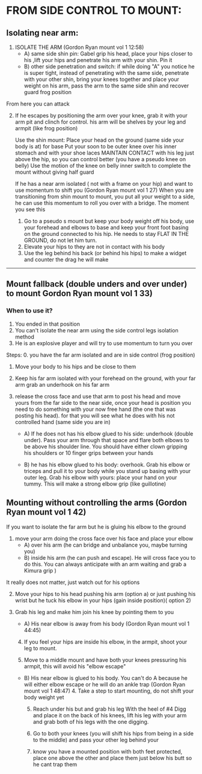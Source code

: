 # FROM SIDE CONTROL TO MOUNT:
## Isolating near arm:
  1) ISOLATE THE ARM (Gordon Ryan mount vol 1 12:58)
     - A) same side shin pin: Gabel grip his head, place your hips closer to his ,lift your hips and penetrate his arm with your shin. Pin it
     - B) other side penetration and switch: if while doing "A" you notice he is super tight, instead of penetrating with the same side, penetrate with your other shin, bring your knees together and place your weight on his arm, pass the arm to the same side shin and recover guard frog position
     
  From here you can attack

  2) If he escapes by positioning the arm over your knee, grab it with your arm pit and clinch for control. his arm will be shelves by your leg and armpit (like frog position)

        Use the shin mount:  Place your head on the ground   (same side your body is at) for base
        Put your soon to be outer knee over his inner stomach and with your shoe laces MAINTAIN CONTACT with his leg just above the hip, so you can control better (you have a pseudo knee on belly)
        Use the motion of the knee on belly inner switch to complete the mount without giving half guard
   
        If he has a near arm isolated ( not with a frame on your hip) and want to use momentum to shift you (Gordon Ryan mount vol 1  27)
        When you are transitioning from shin mount to mount, you put all your weight to a side, he can use this momentum to roll you over with a bridge. The moment you see this
        1.  Go to a pseudo s mount but keep your body weight off his body, use your forehead and elbows to base and keep your front foot basing on the ground connected to his hip. He needs to stay FLAT IN THE GROUND, do not let him turn.
        2. Elevate your hips to they are not in contact with his body
        3. Use the leg behind his back (or behind his hips) to make a widget and counter the drag he will make

<hr>

## Mount fallback (double unders and over under) to mount Gordon Ryan mount vol 1 33)
### When to use it?
1. You ended in that position
2. You can't isolate the near arm using the side control legs isolation method 
3. He is an explosive player and will try to use momentum to turn you over

Steps:
0. you have the far arm isolated and are in side control (frog position)
1. Move your body to his hips and be close to them
2. Keep his far arm isolated with your forehead on the ground, with your far arm grab an underhook on his far arm
3. release the cross face and use that arm to post his head and move yours from the far side to the near side, once your head is position you need to do something with your now free hand (the one that was posting his head). for that you will see what he does with his not controlled hand (same side you are in)

    - A) If he does not has his elbow glued to his side: underhook (double under). Pass your arm through that space and flare both elbows to be above his shoulder line. You should have either clown gripping his shoulders or 10 finger grips between your hands
    
    - B) he has his elbow glued to his body: overhook. Grab his elbow or triceps and pull it to your body while you stand up basing with your outer leg. Grab his elbow with yours: place your hand on your tummy. This will make a strong elbow grip (like guillotine)


## Mounting without controlling the arms (Gordon Ryan mount vol 1 42)
If you want to isolate the far arm but he is gluing his elbow to the ground

 1. move your arm doing the cross face over his face and place your elbow
     - A) over his arm (he can bridge and unbalance you, maybe turning you)
     - B) inside his arm (he can push and escape). He will cross face you to do this. You can always anticipate with an arm waiting and grab a Kimura grip )
  
It really does not matter, just watch out for his options

 2. Move your hips to his head pushing his arm (option a) or just pushing his wrist but he tuck his elbow in your hips (gain inside position)( option 2)
 3. Grab his leg and make him join his knee by pointing them to you
  
    - A) His near elbow is away from his body (Gordon Ryan mount vol 1 44:45)

     4. If you feel your hips are inside his elbow, in the armpit, shoot your leg to mount.

     5. Move to a middle mount and have both your knees pressuring his armpit, this will avoid his "elbow escape"
  
     - B) His near elbow is glued to his body. You can't do A because he will either elbow escape or he will do an ankle trap (Gordon Ryan mount vol 1 48:47)
       4. Take a step to start mounting, do not shift your body weight yet

       5. Reach under his but and grab his leg
       With the heel of #4 Digg  and place it on the back of his knees,  lift his leg with your arm and  grab both of his legs with the one digging.

       6. Go to both your knees (you will shift his hips from being in a side to the middle) and pass your other leg behind your

       7. know you have a mounted position with both feet protected, place one above the other and place them just below his butt so he cant trap them
